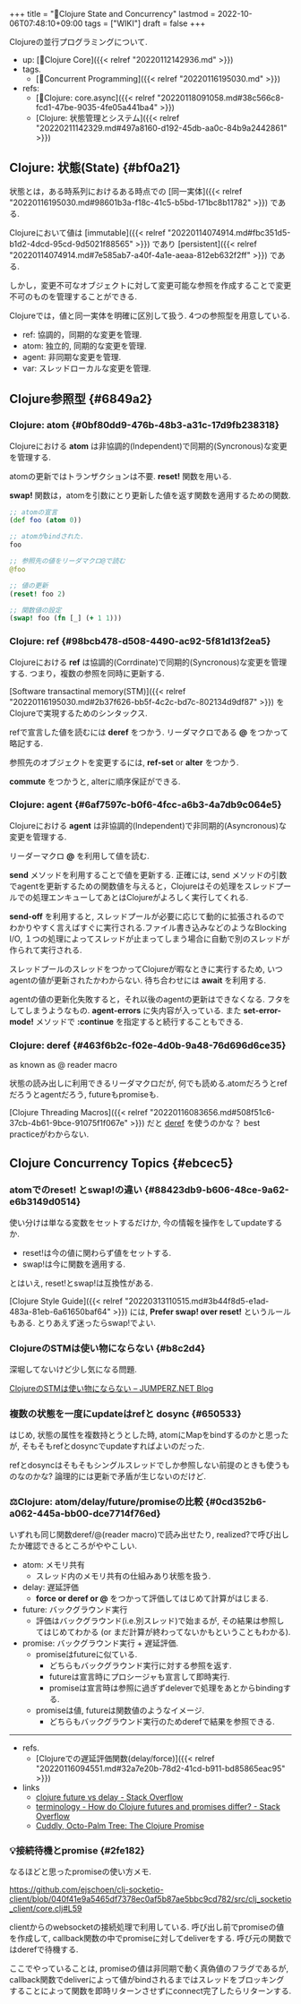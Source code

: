 +++
title = "📝Clojure State and Concurrency"
lastmod = 2022-10-06T07:48:10+09:00
tags = ["WIKI"]
draft = false
+++

Clojureの並行プログラミングについて.

-   up: [📂Clojure Core]({{< relref "20220112142936.md" >}})
-   tags.
    -   [🔖Concurrent Programming]({{< relref "20220116195030.md" >}})
-   refs:
    -   [📝Clojure: core.async]({{< relref "20220118091058.md#38c566c8-fcd1-47be-9035-4fe05a441ba4" >}})
    -   [Clojure: 状態管理とシステム]({{< relref "20220211142329.md#497a8160-d192-45db-aa0c-84b9a2442861" >}})


## Clojure: 状態(State) {#bf0a21}

状態とは，ある時系列におけるある時点での [同一実体]({{< relref "20220116195030.md#98601b3a-f18c-41c5-b5bd-171bc8b11782" >}}) である.

Clojureにおいて値は [immutable]({{< relref "20220114074914.md#fbc351d5-b1d2-4dcd-95cd-9d5021f88565" >}}) であり [persistent]({{< relref "20220114074914.md#7e585ab7-a40f-4a1e-aeaa-812eb632f2ff" >}}) である.

しかし，変更不可なオブジェクトに対して変更可能な参照を作成することで変更不可のものを管理することができる.

Clojureでは，値と同一実体を明確に区別して扱う. 4つの参照型を用意している.

-   ref: 協調的，同期的な変更を管理.
-   atom: 独立的, 同期的な変更を管理.
-   agent: 非同期な変更を管理.
-   var: スレッドローカルな変更を管理.


## Clojure参照型 {#6849a2}


### Clojure: atom {#0bf80dd9-476b-48b3-a31c-17d9fb238318}

Clojureにおける **atom** は非協調的(Independent)で同期的(Syncronous)な変更を管理する.

atomの更新ではトランザクションは不要. **reset!** 関数を用いる.

**swap!** 関数は，atomを引数にとり更新した値を返す関数を適用するための関数.

```clojure
;; atomの宣言
(def foo (atom 0))

;; atomがbindされた.
foo

;; 参照先の値をリーダマクロ@で読む
@foo

;; 値の更新
(reset! foo 2)

;; 関数値の設定
(swap! foo (fn [_] (+ 1 1)))
```


### Clojure: ref {#98bcb478-d508-4490-ac92-5f81d13f2ea5}

Clojureにおける **ref** は協調的(Corrdinate)で同期的(Syncronous)な変更を管理する. つまり，複数の参照を同時に更新する.

[Software transactinal memory(STM)]({{< relref "20220116195030.md#2b37f626-bb5f-4c2c-bd7c-802134d9df87" >}}) をClojureで実現するためのシンタックス.

refで宣言した値を読むには **deref** をつかう. リーダマクロである **@** をつかって略記する.

参照先のオブジェクトを変更するには, **ref-set** or **alter** をつかう.

**commute** をつかうと, alterに順序保証ができる.


### Clojure: agent {#6af7597c-b0f6-4fcc-a6b3-4a7db9c064e5}

Clojureにおける **agent** は非協調的(Independent)で非同期的(Asyncronous)な変更を管理する.

リーダーマクロ **@** を利用して値を読む.

**send** メソッドを利用することで値を更新する. 正確には, send メソッドの引数でagentを更新するための関数値を与えると，Clojureはその処理をスレッドプールでの処理エンキューしてあとはClojureがよろしく実行してくれる.

**send-off** を利用すると, スレッドプールが必要に応じて動的に拡張されるのでわかりやすく言えばすぐに実行される.ファイル書き込みなどのようなBlocking I/O, １つの処理によってスレッドが止まってしまう場合に自動で別のスレッドが作られて実行される.

スレッドプールのスレッドをつかってClojureが暇なときに実行するため, いつagentの値が更新されたかわからない. 待ち合わせには **await** を利用する.

agentの値の更新化失敗すると，それ以後のagentの更新はできなくなる. フタをしてしまうようなもの. **agent-errors** に失内容が入っている. また **set-error-mode!** メソッドで **:continue** を指定すると続行することもできる.


### Clojure: deref {#463f6b2c-f02e-4d0b-9a48-76d696d6ce35}

as known as @ reader macro

状態の読み出しに利用できるリーダマクロだが, 何でも読める.atomだろうとrefだろうとagentだろう, futureもpromiseも.

[Clojure Threading Macros]({{< relref "20220116083656.md#508f51c6-37cb-4b61-9bce-91075f1f067e" >}}) だと [deref](https://clojuredocs.org/clojure.core/deref) を使うのかな？ best practiceがわからない.


## Clojure Concurrency Topics {#ebcec5}


### atomでのreset! とswap!の違い {#88423db9-b606-48ce-9a62-e6b3149d0514}

使い分けは単なる変数をセットするだけか, 今の情報を操作をしてupdateするか.

-   reset!は今の値に関わらず値をセットする.
-   swap!は今に関数を適用する.

とはいえ, reset!とswap!は互換性がある.

[Clojure Style Guide]({{< relref "20220313110515.md#3b44f8d5-e1ad-483a-81eb-6a61650baf64" >}}) には, **Prefer swap! over reset!** というルールもある.
とりあえず迷ったらswap!でよい.


### ClojureのSTMは使い物にならない {#b8c2d4}

深堀してないけど少し気になる問題.

[ClojureのSTMは使い物にならない – JUMPERZ.NET Blog](https://kanatoko.wordpress.com/2011/05/06/clojure_stm_too_slow/)


### 複数の状態を一度にupdateはrefと dosync {#650533}

はじめ, 状態の属性を複数持とうとした時, atomにMapをbindするのかと思ったが, そもそもrefとdosyncでupdateすればよいのだった.

refとdosyncはそもそもシングルスレッドでしか参照しない前提のときも使うものなのかな? 論理的には更新で矛盾が生じないのだけど.


### ⚖Clojure: atom/delay/future/promiseの比較 {#0cd352b6-a062-445a-bb00-dce7714f76ed}

いずれも同じ関数deref/@(reader macro)で読み出せたり, realized?で呼び出したか確認できるところがややこしい.

-   atom: メモリ共有
    -   スレッド内のメモリ共有の仕組みあり状態を扱う.
-   delay: 遅延評価
    -   **force or deref or @** をつかって評価してはじめて計算がはじまる.
-   future: バックグラウンド実行
    -   評価はバックグラウンド(i.e.別スレッド)で始まるが,
        その結果は参照してはじめてわかる
        (or まだ計算が終わってないかもということもわかる).
-   promise: バックグラウンド実行 + 遅延評価.
    -   promiseはfutureに似ている.
        -   どちらもバックグラウンド実行に対する参照を返す.
        -   futureは宣言時にプロシージャも宣言して即時実行.
        -   promiseは宣言時は参照に過ぎずdeleverで処理をあとからbindingする.
    -   promiseは値, futureは関数値のようなイメージ.
        -   どちらもバックグラウンド実行のためderefで結果を参照できる.

---

-   refs.
    -   [Clojureでの遅延評価関数(delay/force)]({{< relref "20220116094551.md#32a7e20b-78d2-41cd-b911-bd85865eac95" >}})
-   links
    -   [clojure future vs delay - Stack Overflow](https://stackoverflow.com/questions/28985818/clojure-future-vs-delay)
    -   [terminology - How do Clojure futures and promises differ? - Stack Overflow](https://stackoverflow.com/questions/4623536/how-do-clojure-futures-and-promises-differ)
    -   [Cuddly, Octo-Palm Tree: The Clojure Promise](https://cuddly-octo-palm-tree.com/posts/2021-11-14-clojure-promise/)


### 💡接続待機とpromise {#2fe182}

なるほどと思ったpromiseの使い方メモ.

<https://github.com/ejschoen/clj-socketio-client/blob/040f41e9a5465df7378ec0af5b87ae5bbc9cd782/src/clj_socketio_client/core.clj#L59>

clientからのwebsocketの接続処理で利用している. 呼び出し前でpromiseの値を作成して, callback関数の中でpromiseに対してdeliverをする. 呼び元の関数ではderefで待機する.

ここでやっていることは, promiseの値は非同期で動く真偽値のフラグであるが, callback関数でdeliverによって値がbindされるまではスレッドをブロッキングすることによって関数を即時リターンさせずにconnect完了したらリターンする.
